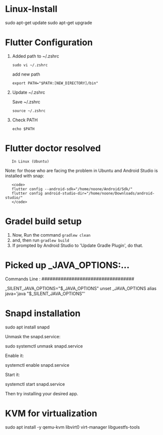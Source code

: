 # Linux-Install
  sudo apt-get update
  sudo apt-get upgrade


# Flutter Configuration

<ol>
<li><p>Added path to ~/.zshrc  </p>

<p><code>sudo vi ~/.zshrc</code></p>

<p>add new path </p>

<pre class="lang-sh s-code-block hljs bash"><code><span class="hljs-built_in">export</span> PATH=<span class="hljs-string">"<span class="hljs-variable">$PATH</span>:[NEW_DIRECTORY]/bin"</span>
</code></pre></li>
<li><p>Update ~/.zshrc </p>

<p>Save ~/.zshrc  </p>

<p><code>source ~/.zshrc</code></p></li>
<li><p>Check PATH</p>

<p><code>echo $PATH</code></p></li>
</ol>


# Flutter doctor resolved
       
       In Linux (Ubuntu)

Note: for those who are facing the problem in Ubuntu and Android Studio is installed with snap:
       
       <code>
       flutter config --android-sdk="/home/noone/Android/Sdk/"
       flutter config android-studio-dir="/home/noone/Downloads/android-studio/"
       </code>
# Gradel build setup
<ol>
<li>Now, Run the command  <code>gradlew clean</code></li>
<li>and, then run   <code>gradlew build</code></li>
<li>If prompted by Android Studio to 'Update Gradle Plugin', do that.</li>
</ol>


# Picked up _JAVA_OPTIONS:...

Commands Line :
##################################

_SILENT_JAVA_OPTIONS="$_JAVA_OPTIONS"
unset _JAVA_OPTIONS
alias java='java "$_SILENT_JAVA_OPTIONS"'

# Snapd installation 
sudo apt install snapd   


  Unmask the snapd.service:

sudo systemctl unmask snapd.service

  Enable it:

systemctl enable snapd.service

  Start it:

systemctl start snapd.service

  Then try installing your desired app.

# KVM for virtualization
sudo apt install -y qemu-kvm libvirt0 virt-manager libguestfs-tools
